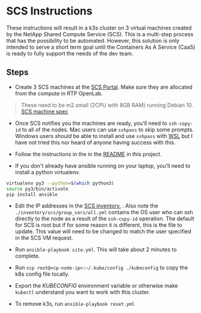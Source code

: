# SCS Instructions

These instructions will result in a k3s cluster on 3 virtual machines created by the NetApp Shared Compute Service (SCS).  This is a multi-step process that has the possibility to be automated.  However, this solution is only intended to serve a short term goal until the Containers As A Service (CaaS) is ready to fully support the needs of the dev team.

## Steps

- Create 3 SCS machines at the [SCS Portal](https://onestop.netapp.com/scs).  Make sure they are allocated from the compute in RTP OpenLab.

> These need to be m2.small (2CPU with 8GB RAM) running Debian 10. [SCS machine spec](./img/scs-vm-spec.png)

- Once SCS notifies you the machines are ready, you'll need to `ssh-copy-id` to all of the nodes.  Mac users can use `sshpass` to skip some prompts.  Windows users _should_ be able to install and use `sshpass` with [WSL](https://docs.microsoft.com/en-us/windows/wsl/install-win10) but I have not tried this nor heard of anyone having success with this.

- Follow the instructions in the in the [README](./README.md) in this project.

- If you don't already have ansible running on your laptop, you'll need to install a python virtualenv.

```bash
virtualenv py3 --python=$(which python3)
source py3/bin/activate
pip install ansible
```

- Edit the IP addresses in the [SCS inventory.](./inventory/scs/hosts.ini) . Also note the `./inventory/scs/group_vars/all.yml` contains the OS user who can ssh directly to the node as a result of the `ssh-copy-id` operation.  The default for SCS is root but if for some reason it is different, this is the file to update.  This value will need to be changed to match the user specified in the SCS VM request.

- Run `ansible-playbook site.yml`.  This will take about 2 minutes to complete.

- Run `scp root@<cp-node-ip>:~/.kube/config ./kubeconfig` to copy the k8s config file locally.

- Export the _KUBECONFIG_ environment variable or otherwise make `kubectl` understand you want to work with this cluster.

- To remove k3s, run `ansible-playbook reset.yml`
